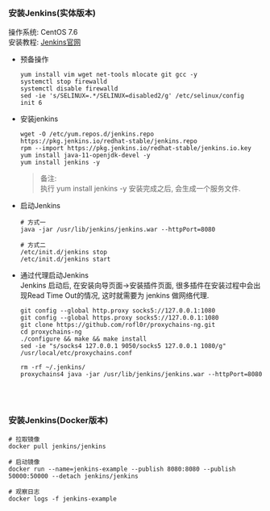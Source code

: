 &nbsp;  
### 安装Jenkins(实体版本)
操作系统: CentOS 7.6   
安装教程: [Jenkins官网](https://pkg.jenkins.io/redhat-stable/)

- 预备操作
  ```shell script
  yum install vim wget net-tools mlocate git gcc -y
  systemctl stop firewalld
  systemctl disable firewalld
  sed -ie 's/SELINUX=.*/SELINUX=disabled2/g' /etc/selinux/config
  init 6
  ```

- 安装jenkins
  ```shell script
  wget -O /etc/yum.repos.d/jenkins.repo https://pkg.jenkins.io/redhat-stable/jenkins.repo
  rpm --import https://pkg.jenkins.io/redhat-stable/jenkins.io.key
  yum install java-11-openjdk-devel -y
  yum install jenkins -y
  ```
  > 备注:  
  > 执行 yum install jenkins -y 安装完成之后, 会生成一个服务文件.

- 启动Jenkins
  ```shell script
  # 方式一
  java -jar /usr/lib/jenkins/jenkins.war --httpPort=8080
  
  # 方式二
  /etc/init.d/jenkins stop
  /etc/init.d/jenkins start
  ```

- 通过代理启动Jenkins  
  Jenkins 启动后, 在安装向导页面->安装插件页面, 很多插件在安装过程中会出现Read Time Out的情况, 这时就需要为 jenkins 做网络代理.
  ```shell script
  git config --global http.proxy socks5://127.0.0.1:1080
  git config --global https.proxy socks5://127.0.0.1:1080  
  git clone https://github.com/rofl0r/proxychains-ng.git 
  cd proxychains-ng 
  ./configure && make && make install  
  sed -ie "s/socks4 127.0.0.1 9050/socks5 127.0.0.1 1080/g" /usr/local/etc/proxychains.conf
  
  rm -rf ~/.jenkins/
  proxychains4 java -jar /usr/lib/jenkins/jenkins.war --httpPort=8080
  ```  

&nbsp;  
&nbsp;  
### 安装Jenkins(Docker版本)
```shell script
# 拉取镜像
docker pull jenkins/jenkins

# 启动镜像
docker run --name=jenkins-example --publish 8080:8080 --publish 50000:50000 --detach jenkins/jenkins  

# 观察日志
docker logs -f jenkins-example
```

